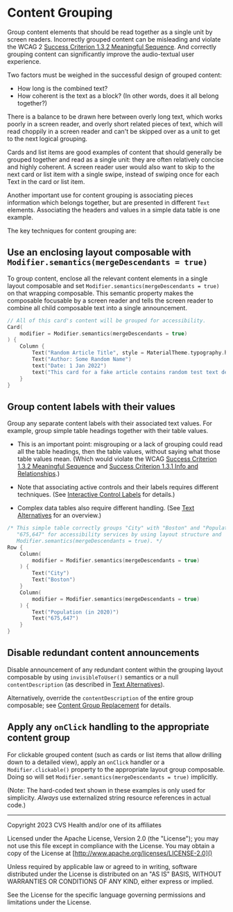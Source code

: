 # Content Grouping
Group content elements that should be read together as a single unit by screen readers. Incorrectly grouped content can be misleading and violate the WCAG 2 [Success Criterion 1.3.2 Meaningful Sequence](https://www.w3.org/TR/WCAG21/#meaningful-sequence). And correctly grouping content can significantly improve the audio-textual user experience.

Two factors must be weighed in the successful design of grouped content:

* How long is the combined text?
* How coherent is the text as a block? (In other words, does it all belong together?)

There is a balance to be drawn here between overly long text, which works poorly in a screen reader, and overly short related pieces of text, which will read choppily in a screen reader and can't be skipped over as a unit to get to the next logical grouping.

Cards and list items are good examples of content that should generally be grouped together and read as a single unit: they are often relatively concise and highly coherent. A screen reader user would also want to skip to the next card or list item with a single swipe, instead of swiping once for each Text in the card or list item.

Another important use for content grouping is associating pieces information which belongs together, but are presented in different `Text` elements. Associating the headers and values in a simple data table is one example.

The key techniques for content grouping are:

## Use an enclosing layout composable with `Modifier.semantics(mergeDescendants = true)`

To group content, enclose all the relevant content elements in a single layout composable and set `Modifier.semantics(mergeDescendants = true)` on that wrapping composable. This semantic property makes the composable focusable by a screen reader and tells the screen reader to combine all child composable text into a single announcement.

```kotlin
// All of this card's content will be grouped for accessibility.
Card(
    modifier = Modifier.semantics(mergeDescendants = true)
) {
    Column {
        Text("Random Article Title", style = MaterialTheme.typography.headlineSmall)
        Text("Author: Some Random Name")
        text("Date: 1 Jan 2022") 
        text("This card for a fake article contains random test text designed to illustrate content grouping. Grouped content should be concise and belong together as a unit.")
    }
}    
```

## Group content labels with their values

Group any separate content labels with their associated text values. For example, group simple table headings together with their table values.

* This is an important point: misgrouping or a lack of grouping could read all the table headings, then the table values, without saying what those table values mean. (Which would violate the WCAG [Success Criterion 1.3.2 Meaningful Sequence](https://www.w3.org/TR/WCAG21/#meaningful-sequence) and [Success Criterion 1.3.1 Info and Relationships](https://www.w3.org/TR/WCAG21/#info-and-relationships).)

* Note that associating active controls and their labels requires different techniques. (See [Interactive Control Labels](../interactions/InteractiveControlLabels.md) for details.)

* Complex data tables also require different handling. (See [Text Alternatives](../content/TextAlternatives.md) for an overview.)

```kotlin
/* This simple table correctly groups "City" with "Boston" and "Population (in 2020)" with 
   "675,647" for accessibility services by using layout structure and 
   Modifier.semantics(mergeDescendants = true). */
Row {
    Column(
        modifier = Modifier.semantics(mergeDescendants = true)
    ) {
        Text("City")
        Text("Boston")
    }
    Column(
        modifier = Modifier.semantics(mergeDescendants = true)
    ) {
        Text("Population (in 2020)")
        Text("675,647")
    }
}
```

## Disable redundant content announcements

Disable announcement of any redundant content within the grouping layout composable by using `invisibleToUser()` semantics or a null `contentDescription` (as described in [Text Alternatives](../content/TextAlternatives.md)).

Alternatively, override the `contentDescription` of the entire group composable; see [Content Group Replacement](./ContentGroupReplacement.md) for details.

## Apply any `onClick` handling to the appropriate content group

For clickable grouped content (such as cards or list items that allow drilling down to a detailed view), apply an `onClick` handler or a `Modifier.clickable()` property to the appropriate layout group composable. Doing so will set `Modifier.semantics(mergeDescendants = true)` implicitly.

(Note: The hard-coded text shown in these examples is only used for simplicity. _Always_ use externalized string resource references in actual code.)

----

Copyright 2023 CVS Health and/or one of its affiliates

Licensed under the Apache License, Version 2.0 (the "License");
you may not use this file except in compliance with the License.
You may obtain a copy of the License at
[http://www.apache.org/licenses/LICENSE-2.0]()

Unless required by applicable law or agreed to in writing, software
distributed under the License is distributed on an "AS IS" BASIS,
WITHOUT WARRANTIES OR CONDITIONS OF ANY KIND, either express or implied.

See the License for the specific language governing permissions and
limitations under the License.
